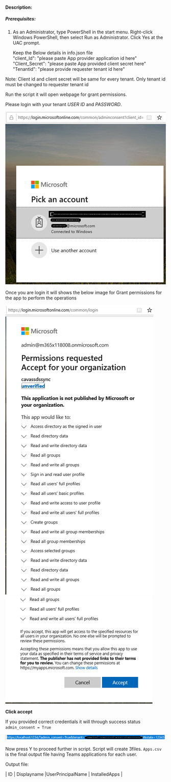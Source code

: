 #### Description:
##### Prerequisites:
1. As an Administrator, type PowerShell in the start menu. Right-click Windows PowerShell, then select Run as Administrator.
Click Yes at the UAC prompt.

    Keep the Below details in info.json file\
         "client_Id":  "please paste App provider application id here"\
         "Client_Secret":  "please paste App provided client secret here"\
         "Tenantid":  "please provide requester tenant id here"

Note: Client id and client secret will be same for every tenant. Only tenant id must be changed to requester tenant id

Run the script it will open webpage for grant permissions.

Please login with your tenant _USER ID_ and _PASSWORD_.

![Signin](https://github.com/Geetha63/MS-Teams-Scripts/blob/master/Images/Siginin.png)


Once you are login it will shows the below image for Grant permissions for the app to perform the operations

![GrantPermission](https://github.com/Geetha63/MS-Teams-Scripts/blob/master/Images/GrantPermissions.png)
![GrantPermission](https://github.com/Geetha63/MS-Teams-Scripts/blob/master/Images/GrantPermissions2.png)

**Click accept**

If you provided correct credentials it will through success status `admin_consent = True`

![Admin Consent](https://github.com/Geetha63/MS-Teams-Scripts/blob/master/Images/AdminConsent.png)

Now press Y to proceed further in script.
Script will create 3files. 
`Apps.csv` is the final output file having Teams applications for each user.

Output file:

| ID | Displayname |UserPrincipalName | InstalledApps |




